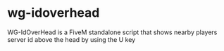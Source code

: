 # wg-idoverhead
WG-IdOverHead is a FiveM standalone script that shows nearby players server id above the head by using the U key
